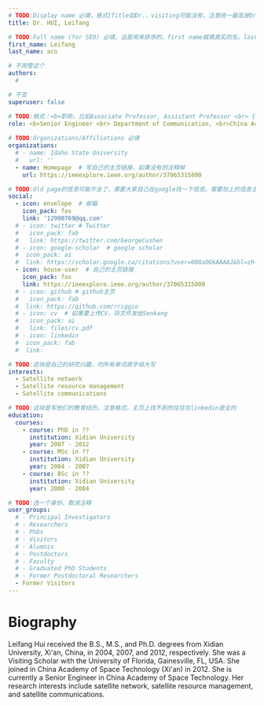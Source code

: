```yaml
---
# TODO:Display name 必填，格式[Title如Dr.，visiting可能没有，注意统一最高是Dr. 而不是Prof.] [全大写的Last name][, ][首字母大写的Last name]
title: Dr. HUI, Leifang

# TODO:Full name (for SEO) 必填，这是用来排序的，first name就填真实的名，last_name一定按照excel填写
first_name: Leifang   
last_name: aco

# 不用管这个
authors:
  # 

# 不变
superuser: false

# TODO:格式：<b>职称，比如Associate Professor, Assistant Professor <br> {工作单位}, {工作国家:China、USA等}</b>
role: <b>Senior Engineer <br> Department of Communication, <br>China Academy of Space Technology, Xi'an, China</b>
 
# TODO:Organizations/Affiliations 必填
organizations:
  # - name: Idaho State University 
  #   url: ''
  - name: Homepage  # 写自己的主页链接，如果没有则注释掉
    url: https://ieeexplore.ieee.org/author/37065315800

# TODO:Old page的信息可能不全了，需要大家自己在google找一下信息。需要加上的信息主要包含email、google scholar、个人主页、linkedin
social:
  - icon: envelope  # 邮箱
    icon_pack: fas
    link: '12990769@qq.com'
  # - icon: twitter # Twitter
  #   icon_pack: fab  
  #   link: https://twitter.com/GeorgeCushen
  # - icon: google-scholar  # google scholar
  #  icon_pack: ai
  #  link: https://scholar.google.ca/citations?user=008aOGkAAAAJ&hl=zh-CN&oi=sra
  - icon: house-user  # 自己的主页链接
    icon_pack: fas
    link: https://ieeexplore.ieee.org/author/37065315800
  # - icon: github # github主页
  #   icon_pack: fab   
  #  link: https://github.com/rriggio
  # - icon: cv  # 如果要上传CV，将文件发给Senkang
  #   icon_pack: ai
  #   link: files/cv.pdf
  # - icon: linkedin 
  #  icon_pack: fab
  #  link: 

# TODO:这块是自己的研究兴趣，均所有单词首字母大写
interests:
  - Satellite network
  - Satellite resource management
  - Satellite communications

# TODO:这块是写他们的教育经历，注意格式。主页上找不到的往往在linkedin是全的
education:
  courses:
    - course: PhD in ??
      institution: Xidian University
      year: 2007 - 2012
    - course: MSc in ??
      institution: Xidian University
      year: 2004 - 2007
    - course: BSc in ??
      institution: Xidian University
      year: 2000 - 2004

# TODO:选一个身份，取消注释
user_groups:
  # - Principal Investigators
  # - Researchers
  # - PhDs
  # - Visitors
  # - Alumnis
  # - Postdoctors
  # - Faculty
  # - Graduated PhD Students
  # - Former Postdoctoral Researchers
  - Former Visitors
---
```

<!-- TODO:写自己的Biography -->
# Biography
<!-- 这部分不要写他们的PhD招生信息，直接复制他们主页的个人简介。实在没有，在excel备注一下{个人资料缺失}再提交给我 -->
<!-- <p style="text-align:justify">  -->
Leifang Hui received the B.S., M.S., and Ph.D. degrees from Xidian University, Xi'an, China, in 2004, 2007, and 2012, respectively. She was a Visiting Scholar with the University of Florida, Gainesville, FL, USA. She joined in China Academy of Space Technology (Xi'an) in 2012. She is currently a Senior Engineer in China Academy of Space Technology. Her research interests include satellite network, satellite resource management, and satellite communications.